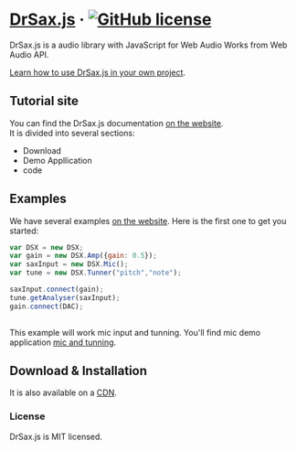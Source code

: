 # [DrSax.js](https://drsax.github.io/DrSAX/lib.1.8.html)  &middot; [![GitHub license](https://img.shields.io/badge/license-MIT-blue.svg)](https://drsax.github.io/DrSAX/lib.1.8.html)

DrSax.js is a  audio library with JavaScript for Web Audio Works from Web Audio API.




[Learn how to use DrSax.js in your own project](https://drwebsax.github.io/DrSax.js/index.html).

## Tutorial site

You can find the DrSax.js documentation [on the website](https://drwebsax.github.io/DrSax.js/index.html).  
It is divided into several sections:

* Download
* Demo Appllication
* code

## Examples

We have several examples [on the website](https://drsax.github.io/DrSAX/lib.1.8.html). Here is the first one to get you started:

```jsx
var DSX = new DSX;
var gain = new DSX.Amp({gain: 0.5});
var saxInput = new DSX.Mic();
var tune = new DSX.Tunner("pitch","note");

saxInput.connect(gain);
tune.getAnalyser(saxInput);
gain.connect(DAC);                
      
```

This example will work mic input and tunning.
You'll find mic demo application [mic and tunning](https://drsax.github.io/DrSAX/lib.1.8.html#micstart). 

## Download & Installation

It is also available on a [CDN](https://drwebsax.github.io/DrSax.js/js/drsax.1.8.5.js).

### License

DrSax.js is MIT licensed.
